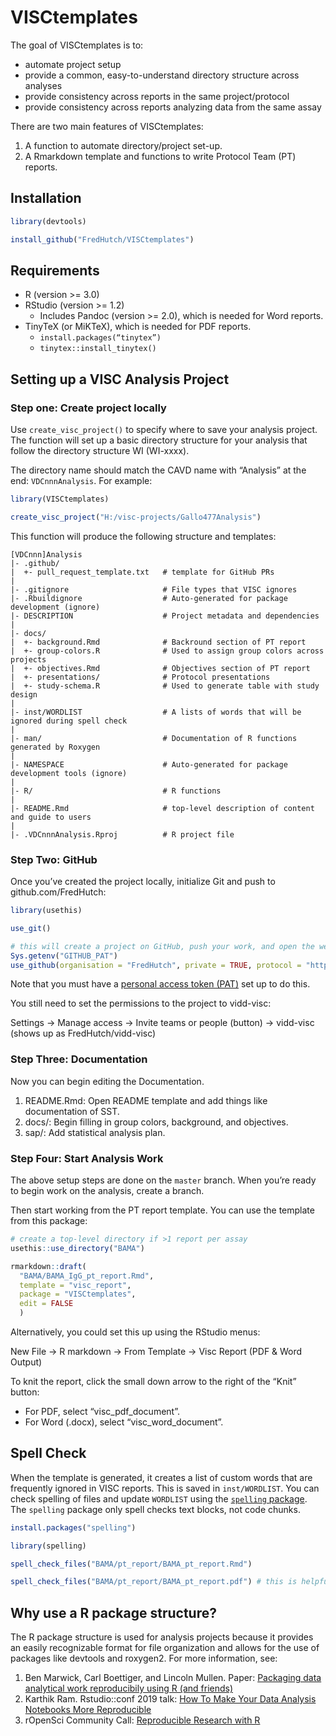
<!-- README.md is generated from README.Rmd. Please edit that file -->

# VISCtemplates

The goal of VISCtemplates is to:

  - automate project setup
  - provide a common, easy-to-understand directory structure across
    analyses
  - provide consistency across reports in the same project/protocol
  - provide consistency across reports analyzing data from the same
    assay

There are two main features of VISCtemplates:

1.  A function to automate directory/project set-up.
2.  A Rmarkdown template and functions to write Protocol Team (PT)
    reports.

## Installation

``` r
library(devtools)

install_github("FredHutch/VISCtemplates")
```

## Requirements

  - R (version \>= 3.0)
  - RStudio (version \>= 1.2)
      - Includes Pandoc (version \>= 2.0), which is needed for Word
        reports.
  - TinyTeX (or MiKTeX), which is needed for PDF reports.
      - `install.packages(“tinytex”)`
      - `tinytex::install_tinytex()`

## Setting up a VISC Analysis Project

### Step one: Create project locally

Use `create_visc_project()` to specify where to save your analysis
project. The function will set up a basic directory structure for your
analysis that follow the directory structure WI (WI-xxxx).

The directory name should match the CAVD name with “Analysis” at the
end: `VDCnnnAnalysis`. For example:

``` r
library(VISCtemplates)

create_visc_project("H:/visc-projects/Gallo477Analysis")
```

This function will produce the following structure and templates:

    [VDCnnn]Analysis
    |- .github/
    |  +- pull_request_template.txt   # template for GitHub PRs
    |
    |- .gitignore                     # File types that VISC ignores
    |- .Rbuildignore                  # Auto-generated for package development (ignore)
    |- DESCRIPTION                    # Project metadata and dependencies 
    |
    |- docs/
    |  +- background.Rmd              # Backround section of PT report
    |  +- group-colors.R              # Used to assign group colors across projects
    |  +- objectives.Rmd              # Objectives section of PT report
    |  +- presentations/              # Protocol presentations
    |  +- study-schema.R              # Used to generate table with study design
    |
    |- inst/WORDLIST                  # A lists of words that will be ignored during spell check
    |
    |- man/                           # Documentation of R functions generated by Roxygen
    |
    |- NAMESPACE                      # Auto-generated for package development tools (ignore)
    |
    |- R/                             # R functions
    |
    |- README.Rmd                     # top-level description of content and guide to users
    |
    |- .VDCnnnAnalysis.Rproj          # R project file

### Step Two: GitHub

Once you’ve created the project locally, initialize Git and push to
github.com/FredHutch:

``` r
library(usethis)

use_git()

# this will create a project on GitHub, push your work, and open the webpage!
Sys.getenv("GITHUB_PAT")
use_github(organisation = "FredHutch", private = TRUE, protocol = "https")
```

Note that you must have a [personal access token
(PAT)](https://happygitwithr.com/github-pat.html) set up to do this.

You still need to set the permissions to the project to vidd-visc:

Settings → Manage access → Invite teams or people (button) → vidd-visc (shows up as FredHutch/vidd-visc)

### Step Three: Documentation

Now you can begin editing the Documentation.

1.  README.Rmd: Open README template and add things like documentation
    of SST.
2.  docs/: Begin filling in group colors, background, and objectives.
3.  sap/: Add statistical analysis plan.

### Step Four: Start Analysis Work

The above setup steps are done on the `master` branch. When you’re ready
to begin work on the analysis, create a branch.

Then start working from the PT report template. You can use the template
from this package:

``` r
# create a top-level directory if >1 report per assay
usethis::use_directory("BAMA")

rmarkdown::draft(
  "BAMA/BAMA_IgG_pt_report.Rmd", 
  template = "visc_report", 
  package = "VISCtemplates", 
  edit = FALSE
  )
```

Alternatively, you could set this up using the RStudio menus:

New File → R markdown → From Template → Visc Report (PDF & Word Output)

To knit the report, click the small down arrow to the right of the
“Knit” button:

  - For PDF, select “visc\_pdf\_document”.
  - For Word (.docx), select “visc\_word\_document”.

## Spell Check

When the template is generated, it creates a list of custom words that
are frequently ignored in VISC reports. This is saved in
`inst/WORDLIST`. You can check spelling of files and update `WORDLIST`
using the [`spelling` package](https://docs.ropensci.org/spelling/). The
`spelling` package only spell checks text blocks, not code chunks.

``` r
install.packages("spelling")

library(spelling)

spell_check_files("BAMA/pt_report/BAMA_pt_report.Rmd")

spell_check_files("BAMA/pt_report/BAMA_pt_report.pdf") # this is helpful for spell checking captions
```

## Why use a R package structure?

The R package structure is used for analysis projects because it
provides an easily recognizable format for file organization and allows
for the use of packages like devtools and roxygen2. For more
information, see:

1.  Ben Marwick, Carl Boettiger, and Lincoln Mullen. Paper: [Packaging
    data analytical work reproducibily using R (and
    friends)](https://peerj.com/preprints/3192/)
2.  Karthik Ram. Rstudio::conf 2019 talk: [How To Make Your Data
    Analysis Notebooks More
    Reproducible](https://github.com/karthik/rstudio2019)
3.  rOpenSci Community Call: [Reproducible Research with
    R](https://ropensci.org/commcalls/2019-07-30/)
